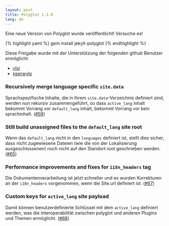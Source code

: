 ```yaml
---
layout: post
title: Polyglot 1.3.0
lang: de
---
```


Eine neue Version von Polyglot wurde veröffentlicht! Versuche es!

{% highlight yaml %}
gem install jekyll-polyglot
{% endhighlight %}

Diese Freigabe wurde mit der Unterstützung der folgenden github Benutzer ermöglicht:
* [vlsi](https://github.com/vlsi)
* [pserwylo](https://github.com/pserwylo)

### Recursively merge language specific `site.data`
Sprachspezifische Inhalte, die in Ihrem `site.data`-Verzeichnis definiert sind, werden nun rekursiv zusammengeführt, so dass `active_lang` inhalt bekommt Vorrang vor `default_lang` inhalt, bekommt Vorrang vor kein sprachinhalt. ([#59](https://github.com/untra/polyglot/pull/59))

### Still build unassigned files to the `default_lang` site root
Wenn das `default_lang` nicht in den `languages` definiert ist, stellt dies sicher, dass nicht zugewiesene Dateien (wie die von der Lokalisierung ausgeschlossenen) noch nicht auf den Standort root geschrieben werden. ([#65](https://github.com/untra/polyglot/pull/65))

### Performance improvements and fixes for `i18n_headers` tag
Die Dokumentenverarbeitung ist jetzt schneller und es wurden Korrekturen an der `i18n_headers` vorgenommen, wenn die Site.url definiert ist. ([#67](https://github.com/untra/polyglot/pull/67))

### Custom keys for `active_lang` site payload
Damit können benutzerdefinierte Schlüssel mit dem `active_lang` definiert werden, was die Interoperabilität zwischen polyglot und anderen Plugins und Themen ermöglicht. ([#68](https://github.com/untra/polyglot/pull/68))

